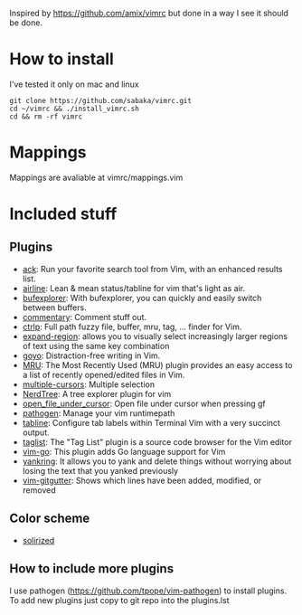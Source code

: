 Inspired by https://github.com/amix/vimrc but done in a way I see it should be done.
# How to install
I've tested it only on mac and linux

    git clone https://github.com/sabaka/vimrc.git
    cd ~/vimrc && ./install_vimrc.sh
    cd && rm -rf vimrc

# Mappings
Mappings are avaliable at vimrc/mappings.vim

# Included stuff
## Plugins

* [ack](https://github.com/mileszs/ack.vim.git): Run your favorite search tool from Vim, with an enhanced results list.
* [airline](https://github.com/vim-airline/vim-airline): Lean & mean status/tabline for vim that's light as air.
* [bufexplorer](https://github.com/vim-scripts/bufexplorer.zip.git): With bufexplorer, you can quickly and easily switch between buffers.
* [commentary](https://github.com/tpope/vim-commentary.git): Comment stuff out.
* [ctrlp](https://github.com/kien/ctrlp.vim.git): Full path fuzzy file, buffer, mru, tag, ... finder for Vim.
* [expand-region](https://github.com/terryma/vim-expand-region.git): allows you to visually select increasingly larger regions of text using the same key combination
* [goyo](https://github.com/junegunn/goyo.vim.git): Distraction-free writing in Vim.
* [MRU](https://github.com/vim-scripts/mru.vim.git): The Most Recently Used (MRU) plugin provides an easy access to a list of recently opened/edited files in Vim.
* [multiple-cursors](https://github.com/terryma/vim-multiple-cursors.git): Multiple selection
* [NerdTree](https://github.com/scrooloose/nerdtree.git): A tree explorer plugin for vim
* [open_file_under_cursor](https://github.com/amix/open_file_under_cursor.vim.git): Open file under cursor when pressing gf
* [pathogen](https://github.com/tpope/vim-pathogen): Manage your vim runtimepath
* [tabline](https://github.com/mkitt/tabline.vim.git): Configure tab labels within Terminal Vim with a very succinct output.
* [taglist](https://github.com/vim-scripts/taglist.vim.git): The "Tag List" plugin is a source code browser for the Vim editor
* [vim-go](https://github.com/fatih/vim-go.git): This plugin adds Go language support for Vim
* [yankring](https://github.com/vim-scripts/YankRing.vim.git): It allows you to yank and delete things without worrying about losing the text that you yanked previously
* [vim-gitgutter](https://github.com/airblade/vim-gitgutter): Shows which lines have been added, modified, or removed

## Color scheme
* [solirized](https://github.com/altercation/vim-colors-solarized)

## How to include more plugins
I use pathogen (https://github.com/tpope/vim-pathogen) to install plugins.
To add new plugins just copy to git repo into the plugins.lst
